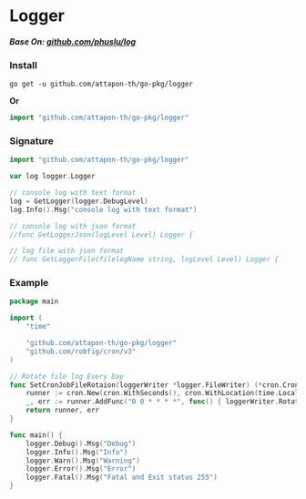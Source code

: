 # Logger

#### ***Base On: [github.com/phuslu/log](https://github.com/phuslu/log)***

### Install 
```shell
go get -u github.com/attapon-th/go-pkg/logger
```
**Or**
```go
import "github.com/attapon-th/go-pkg/logger"
```

### Signature
```go
import "github.com/attapon-th/go-pkg/logger"

var log logger.Logger

// console log with text format
log = GetLogger(logger.DebugLevel)
log.Info().Msg("console log with text format")

// console log with json format
//func GetLoggerJson(logLevel Level) Logger {

// log file with json format
// func GetLoggerFile(filelogName string, logLevel Level) Logger {
```



### Example

```go
package main

import (
	"time"

	"github.com/attapon-th/go-pkg/logger"
	"github.com/robfig/cron/v3"
)

// Rotate file log Every Day
func SetCronJobFileRotaion(loggerWriter *logger.FileWriter) (*cron.Cron, error) {
	runner := cron.New(cron.WithSeconds(), cron.WithLocation(time.Local))
	_, err := runner.AddFunc("0 0 * * * *", func() { loggerWriter.Rotate() })
	return runner, err
}

func main() {
	logger.Debug().Msg("Debug")
	logger.Info().Msg("Info")
	logger.Warn().Msg("Warning")
	logger.Error().Msg("Error")
	logger.Fatal().Msg("Fatal and Exit status 255")
}

```


